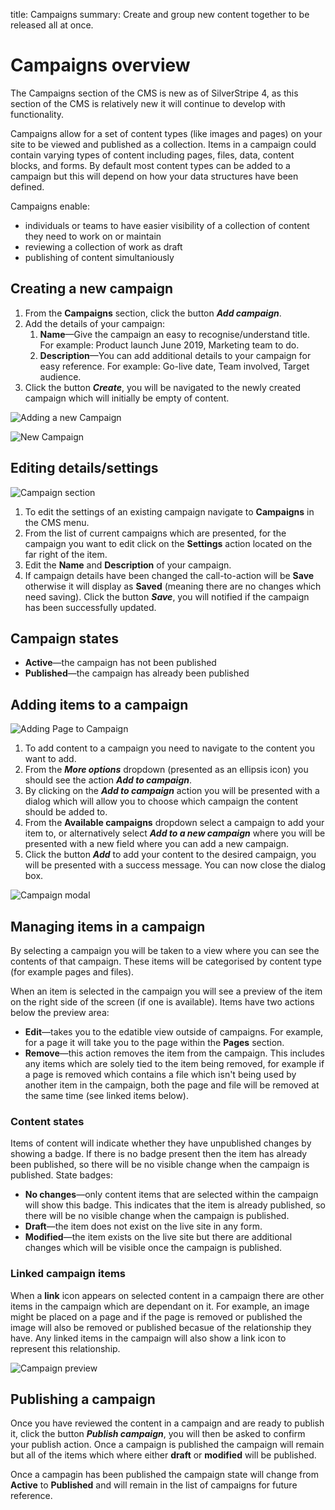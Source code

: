 title: Campaigns
summary: Create and group new content together to be released all at once.

# Campaigns overview

The Campaigns section of the CMS is new as of SilverStripe 4, as this section of the CMS is relatively new it will continue to develop with functionality.

Campaigns allow for a set of content types (like images and pages) on your site to be viewed and published as a collection. Items in a campaign could contain varying types of content including pages, files, data, content blocks, and forms. By default most content types can be added to a campaign but this will depend on how your data structures have been defined.

Campaigns enable:
* individuals or teams to have easier visibility of a collection of content they need to work on or maintain
* reviewing a collection of work as draft
* publishing of content simultaniously 


## Creating a new campaign

1. From the **Campaigns** section, click the button ***Add campaign***.
2. Add the details of your campaign:
	1. **Name**—Give the campaign an easy to recognise/understand title. For example: Product launch June 2019, Marketing team to do.
	2. **Description**—You can add additional details to your campaign for easy reference. For example: Go-live date, Team involved, Target audience.
3. Click the button ***Create***, you will be navigated to the newly created campaign which will initially be empty of content. 

![Adding a new Campaign](/_images/campaigns-section.png)

![New Campaign](/_images/new-campaign.png)


## Editing details/settings

![Campaign section](/_images/campaign-gridfield.png)

1. To edit the settings of an existing campaign navigate to **Campaigns** in the CMS menu. 
2. From the list of current campaigns which are presented, for the campaign you want to edit click on the **Settings** action located on the far right of the item.
3. Edit the **Name** and **Description** of your campaign.
4. If campaign details have been changed the call-to-action will be **Save** otherwise it will display as **Saved** (meaning there are no changes which need saving). Click the button ***Save***, you will notified if the campaign has been successfully updated.

## Campaign states
 * **Active**—the campaign has not been published 
 * **Published**—the campaign has already been published

## Adding items to a campaign

![Adding Page to Campaign](/_images/add-to-campaign.png)

1. To add content to a campaign you need to navigate to the content you want to add.
2. From the ***More options*** dropdown (presented as an ellipsis icon) you should see the action ***Add to campaign***.
3. By clicking on the ***Add to campaign*** action you will be presented with a dialog which will allow you to choose which campaign the content should be added to.
4. From the **Available campaigns** dropdown select a campaign to add your item to, or alternatively select ***Add to a new campaign*** where you will be presented with a new field where you can add a new campaign.
5. Click the button ***Add*** to add your content to the desired campaign, you will be presented with a success message. You can now close the dialog box.

![Campaign modal](/_images/campaign-modal.png)

## Managing items in a campaign

By selecting a campaign you will be taken to a view where you can see the contents of that campaign. These items will be categorised by content type (for example pages and files). 

When an item is selected in the campaign you will see a preview of the item on the right side of the screen (if one is available). Items have two actions below the preview area:
 * **Edit**—takes you to the edatible view outside of campaigns. For example, for a page it will take you to the page within the **Pages** section.
 * **Remove**—this action removes the item from the campaign. This includes any items which are solely tied to the item being removed, for example if a page is removed which contains a file which isn't being used by another item in the campaign, both the page and file will be removed at the same time (see linked items below).
 
### Content states
Items of content will indicate whether they have unpublished changes by showing a badge. If there is no badge present then the item has already been published, so there will be no visible change when the campaign is published.
 State badges:
  * **No changes**—only content items that are selected within the campaign will show this badge. This indicates that the item is already published, so there will be no visible change when the campaign is published.
  * **Draft**—the item does not exist on the live site in any form.
  * **Modified**—the item exists on the live site but there are additional changes which will be visible once the campaign is published.
 
 ### Linked campaign items
 
When a **link** icon appears on selected content in a campaign there are other items in the campaign which are dependant on it. For example, an image might be placed on a page and if the page is removed or published the image will also be removed or published becasue of the relationship they have. Any linked items in the campaign will also show a link icon to represent this relationship.

![Campaign preview](/_images/preview-campaign.png)

 ## Publishing a campaign
 
Once you have reviewed the content in a campaign and are ready to publish it, click the button ***Publish campaign***, you will then be asked to confirm your publish action. Once a campaign is published the campaign will remain but all of the items which where either **draft** or **modified** will be published.
 
Once a campagin has been published the campaign state will change from **Active** to **Published** and will remain in the list of campaigns for future reference.
